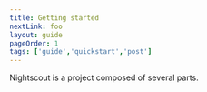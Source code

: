```yaml
---
title: Getting started
nextLink: foo
layout: guide
pageOrder: 1
tags: ['guide','quickstart','post']
---
```


Nightscout is a project composed of several parts.
